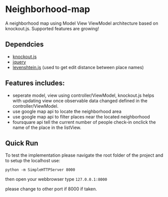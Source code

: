 
# Neighborhood-map
A neighborhood map using Model View ViewModel architecture based on knockout.js.
Supported features are growing!

## Dependcies
* [knockout.js](http://knockoutjs.com/)
* [jquery](https://jquery.com/)
* [levenshtein.js](https://github.com/hiddentao/fast-levenshtein) (used to get edit distance between place names)

## Features includes:

* seperate model, view using controller/ViewModel, knockout.js helps with updating view once observable data changed defined in the controller/ViewModel.
* use google map api to locate the neighborhood area
* use google map api to filter places near the located neighborhood
* foursquare api tell the current number of people check-in onclick the name of the place in the listView.

## Quick Run
To test the implementation please navigate the root folder of the project
and to setup the localhost use:

```python -m SimpleHTTPServer 8000```

then open your webbrowser type ```127.0.0.1:8000```

please change to other port if 8000 if taken.
